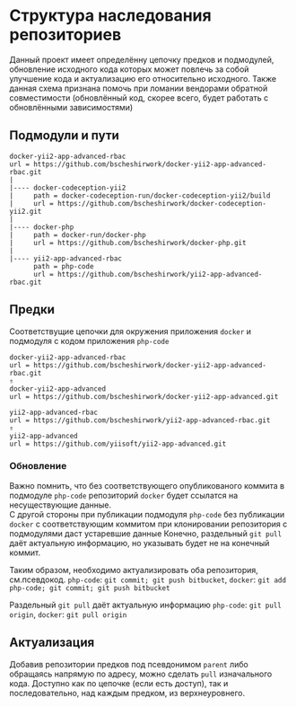 # Структура наследования репозиториев

Данный проект имеет определённу цепочку предков и подмодулей, обновление исходного кода которых может повлечь 
за собой улучшение кода и актуализацию его относительно исходного. Также данная схема признана помочь при ломании вендорами
обратной совместимости (обновлённый код, скорее всего, будет работать с обновлёнными зависимостями)


## Подмодули и пути

```
docker-yii2-app-advanced-rbac
url = https://github.com/bscheshirwork/docker-yii2-app-advanced-rbac.git
|
|---- docker-codeception-yii2
|     path = docker-codeception-run/docker-codeception-yii2/build
|     url = https://github.com/bscheshirwork/docker-codeception-yii2.git
|
|---- docker-php
|     path = docker-run/docker-php
|     url = https://github.com/bscheshirwork/docker-php.git
|
|---- yii2-app-advanced-rbac
      path = php-code
      url = https://github.com/bscheshirwork/yii2-app-advanced-rbac.git
```


## Предки

Соответствущие цепочки для окружения приложения `docker` и подмодуля с кодом приложения `php-code`

```
docker-yii2-app-advanced-rbac
url = https://github.com/bscheshirwork/docker-yii2-app-advanced-rbac.git
⇑
docker-yii2-app-advanced
url = https://github.com/bscheshirwork/docker-yii2-app-advanced.git
```

```
yii2-app-advanced-rbac
url = https://github.com/bscheshirwork/yii2-app-advanced-rbac.git
⇑
yii2-app-advanced
url = https://github.com/yiisoft/yii2-app-advanced.git
```

### Обновление

Важно помнить, что без соответствующего опубликованого коммита в подмодуле `php-code` репозиторий `docker`
будет ссылатся на несуществующие данные.  
С другой стороны при публикации подмодуля `php-code` без публикации `docker` с соответствующим коммитом 
при клонировании репозитория с подмодулями даст устаревшие данные
Конечно, раздельный `git pull` даёт актуальную информацию, но указывать будет не на конечный коммит.

Таким образом, необходимо актуализировать оба репозитория, см.псевдокод. 
`php-code`: `git commit; git push bitbucket`, `docker`: `git add php-code; git commit; git push bitbucket`

Раздельный `git pull` даёт актуальную информацию
`php-code`: `git pull origin`, `docker`: `git pull origin`

## Актуализация

Добавив репозитории предков под псевдонимом `parent` либо обращаясь напрямую по адресу, можно сделать `pull` изначального кода.
Доступно как по цепочке (если есть доступ), так и последовательно, над каждым предком, из верхнеуровнего.
